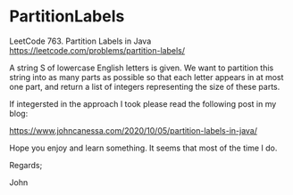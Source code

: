 # PartitionLabels
LeetCode 763. Partition Labels in Java
https://leetcode.com/problems/partition-labels/

A string S of lowercase English letters is given. 
We want to partition this string into as many parts as possible 
so that each letter appears in at most one part, 
and return a list of integers representing the size of these parts.

If integersted in the approach I took please read the following post in my blog:

https://www.johncanessa.com/2020/10/05/partition-labels-in-java/

Hope you enjoy and learn something.
It seems that most of the time I do.

Regards;

John

